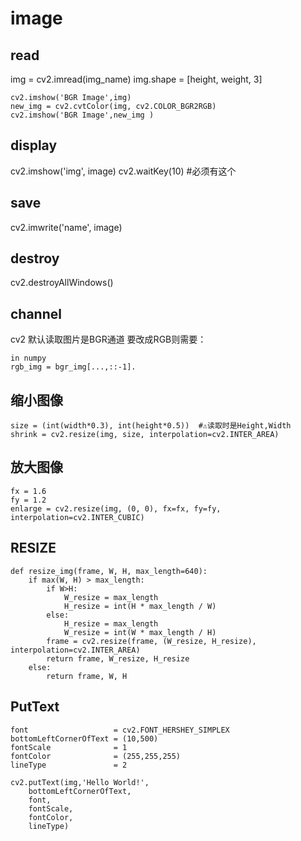 # image

## read 
img = cv2.imread(img_name) 
img.shape = [height, weight, 3]
```
cv2.imshow('BGR Image',img)
new_img = cv2.cvtColor(img, cv2.COLOR_BGR2RGB)
cv2.imshow('BGR Image',new_img )
```


## display 
cv2.imshow('img', image) 
cv2.waitKey(10) #必须有这个 

## save
cv2.imwrite('name', image) 

## destroy
cv2.destroyAllWindows() 

## channel 
cv2 默认读取图片是BGR通道 
要改成RGB则需要：
```
in numpy 
rgb_img = bgr_img[...,::-1]. 
```

## 缩小图像  
    size = (int(width*0.3), int(height*0.5))  #⚠️读取时是Height,Width
    shrink = cv2.resize(img, size, interpolation=cv2.INTER_AREA)  
      
      
## 放大图像  
    fx = 1.6  
    fy = 1.2  
    enlarge = cv2.resize(img, (0, 0), fx=fx, fy=fy, interpolation=cv2.INTER_CUBIC)    
      
      
   
   
    
    
## RESIZE 


```
def resize_img(frame, W, H, max_length=640):
    if max(W, H) > max_length:
        if W>H:
            W_resize = max_length
            H_resize = int(H * max_length / W)
        else:
            H_resize = max_length
            W_resize = int(W * max_length / H)
        frame = cv2.resize(frame, (W_resize, H_resize), interpolation=cv2.INTER_AREA)
        return frame, W_resize, H_resize
    else:
        return frame, W, H

``` 





## PutText

```
font                   = cv2.FONT_HERSHEY_SIMPLEX
bottomLeftCornerOfText = (10,500)
fontScale              = 1
fontColor              = (255,255,255)
lineType               = 2

cv2.putText(img,'Hello World!', 
    bottomLeftCornerOfText, 
    font, 
    fontScale,
    fontColor,
    lineType)
```